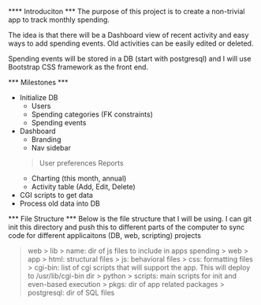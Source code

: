 **** Introduciton ***
The purpose of this project is to create a non-trivial app to track monthly 
spending.

The idea is that there will be a Dashboard view of recent activity and easy 
ways to add spending events. Old activities can be easily edited or deleted. 

Spending events will be stored in a DB (start with postgresql) and I will
use Bootstrap CSS framework as the front end.

*** Milestones ***
* Initialize DB
    - Users
    - Spending categories (FK constraints)
    - Spending events
* Dashboard
    - Branding
    - Nav sidebar
	> User preferences
	> Reports
    - Charting (this month, annual)
    - Activity table (Add, Edit, Delete)
* CGI scripts to get data
* Process old data into DB

*** File Structure ***
Below is the file structure that I will be using. I can git init this 
directory and push this to different parts of the computer to sync
code for different applicaitons (DB, web, scripting)
projects
 > web
    > lib
	> name: dir of js files to include in apps
 > spending 
    > web
	> app
	    > html: structural files
	    > js: behavioral files
	    > css: formatting files
	> cgi-bin: list of cgi scripts that will support the app. This will
	  deploy to /usr/lib/cgi-bin dir
    > python
	> scripts: main scripts for init and even-based execution
	> pkgs: dir of app related packages
    > postgresql: dir of SQL files

